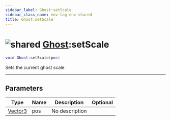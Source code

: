 ```yaml
---
sidebar_label: Ghost:setScale
sidebar_class_name: env-tag env-shared
title: Ghost:setScale
---
```


# <img src='/img/wiki/shared.png' alt='shared' data-tag='env-tag' /> [Ghost](../ghost/README.md):setScale

```lua
void Ghost:setScale(pos)
```

Sets the current ghost scale<br/>

-----------------
## Parameters

| Type   | Name | Description | Optional |
| ------ | ---- | ----------- | -------: |
| [Vector3](../vector3/README.md) | pos | No description |   |

